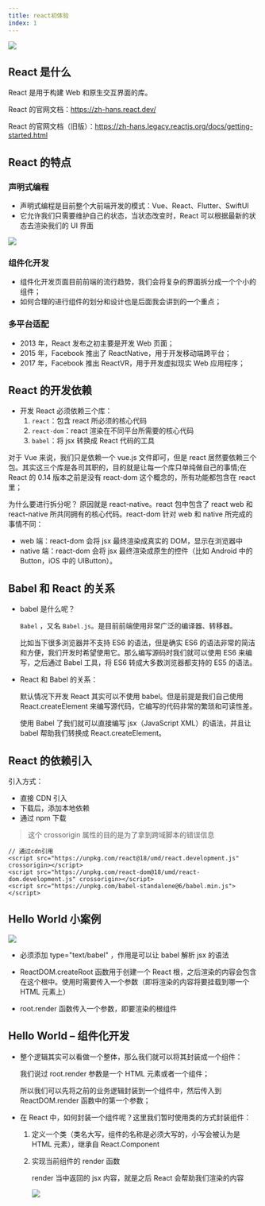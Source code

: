 ```yaml
---
title: react初体验
index: 1
---
```



![](../../../images/WEB/react/Snipaste_1.png)

## React 是什么

React 是用于构建 Web 和原生交互界面的库。

React 的官网文档：https://zh-hans.react.dev/

React 的官网文档（旧版）：https://zh-hans.legacy.reactjs.org/docs/getting-started.html

## React 的特点

### 声明式编程

- 声明式编程是目前整个大前端开发的模式：Vue、React、Flutter、SwiftUI
- 它允许我们只需要维护自己的状态，当状态改变时，React 可以根据最新的状态去渲染我们的 UI 界面

![](../../../images/WEB/react/Snipaste_2.png)

### 组件化开发

- 组件化开发页面目前前端的流行趋势，我们会将复杂的界面拆分成一个个小的组件；
- 如何合理的进行组件的划分和设计也是后面我会讲到的一个重点；

### 多平台适配

- 2013 年，React 发布之初主要是开发 Web 页面；
- 2015 年，Facebook 推出了 ReactNative，用于开发移动端跨平台；
- 2017 年，Facebook 推出 ReactVR，用于开发虚拟现实 Web 应用程序；

## React 的开发依赖

- 开发 React 必须依赖三个库：
  1. `react`：包含 react 所必须的核心代码
  2. `react-dom`：react 渲染在不同平台所需要的核心代码
  3. `babel`：将 jsx 转换成 React 代码的工具

对于 Vue 来说，我们只是依赖一个 vue.js 文件即可，但是 react 居然要依赖三个包。其实这三个库是各司其职的，目的就是让每一个库只单纯做自己的事情;在 React 的 0.14 版本之前是没有 react-dom 这个概念的，所有功能都包含在 react 里；

为什么要进行拆分呢？
原因就是 react-native。react 包中包含了 react web 和 react-native 所共同拥有的核心代码。react-dom 针对 web 和 native 所完成的事情不同：

- web 端：react-dom 会将 jsx 最终渲染成真实的 DOM，显示在浏览器中
- native 端：react-dom 会将 jsx 最终渲染成原生的控件（比如 Android 中的 Button，iOS 中的 UIButton）。

## Babel 和 React 的关系

- babel 是什么呢？

  `Babel` ，又名 `Babel.js`。是目前前端使用非常广泛的编译器、转移器。

  比如当下很多浏览器并不支持 ES6 的语法，但是确实 ES6 的语法非常的简洁和方便，我们开发时希望使用它。那么编写源码时我们就可以使用 ES6 来编写，之后通过 Babel 工具，将 ES6 转成大多数浏览器都支持的 ES5 的语法。

- React 和 Babel 的关系：

  默认情况下开发 React 其实可以不使用 babel。但是前提是我们自己使用 React.createElement 来编写源代码，它编写的代码非常的繁琐和可读性差。

  使用 Babel 了我们就可以直接编写 jsx（JavaScript XML）的语法，并且让 babel 帮助我们转换成 React.createElement。

## React 的依赖引入

引入方式：

- 直接 CDN 引入
- 下载后，添加本地依赖
- 通过 npm 下载

> 这个 crossorigin 属性的目的是为了拿到跨域脚本的错误信息

```tsx
// 通过cdn引用
<script src="https://unpkg.com/react@18/umd/react.development.js" crossorigin></script>
<script src="https://unpkg.com/react-dom@18/umd/react-dom.development.js" crossorigin></script>
<script src="https://unpkg.com/babel-standalone@6/babel.min.js"></script>
```

## Hello World 小案例

![](../../../../images/WEB/react/Snipaste_3.png)

- 必须添加 type="text/babel" ，作用是可以让 babel 解析 jsx 的语法

- ReactDOM.createRoot 函数用于创建一个 React 根，之后渲染的内容会包含在这个根中。使用时需要传入一个参数（即将渲染的内容将要挂载到哪一个 HTML 元素上）

- root.render 函数传入一个参数，即要渲染的根组件

## Hello World – 组件化开发

- 整个逻辑其实可以看做一个整体，那么我们就可以将其封装成一个组件：

  我们说过 root.render 参数是一个 HTML 元素或者一个组件；

  所以我们可以先将之前的业务逻辑封装到一个组件中，然后传入到 ReactDOM.render 函数中的第一个参数；

- 在 React 中，如何封装一个组件呢？这里我们暂时使用类的方式封装组件：

  1. 定义一个类（类名大写，组件的名称是必须大写的，小写会被认为是 HTML 元素），继承自 React.Component
  2. 实现当前组件的 render 函数

     render 当中返回的 jsx 内容，就是之后 React 会帮助我们渲染的内容

     ![](../../../../images/WEB/react/Snipaste_4.png)

